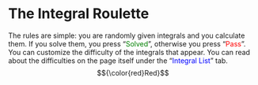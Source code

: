 # The Integral Roulette

The rules are simple: you are randomly given integrals and you calculate them. If you solve them, you press “<span style="color:green">Solved</span>”, otherwise you press “<span style="color:red">Pass</span>”.
You can customize the difficulty of the integrals that appear. You can read about the difficulties on the page itself under the “<span style="color:blue">Integral List</span>” tab.
$${\color{red}Red}$$
